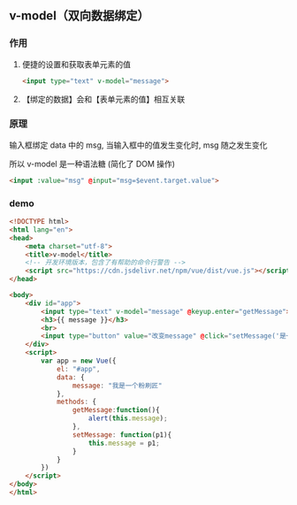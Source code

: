 ## v-model（双向数据绑定）

### 作用

1. 便捷的设置和获取表单元素的值

   ```html
   <input type="text" v-model="message">
   ```

2. 【绑定的数据】会和【表单元素的值】相互关联



### 原理

输入框绑定 data 中的 msg, 当输入框中的值发生变化时, msg 随之发生变化

所以 v-model 是一种语法糖 (简化了 DOM 操作)

```html
<input :value="msg" @input="msg=$event.target.value">
```



### demo

```html
<!DOCTYPE html>
<html lang="en">
<head>
    <meta charset="utf-8">
    <title>v-model</title>
    <!-- 开发环境版本，包含了有帮助的命令行警告 -->
    <script src="https://cdn.jsdelivr.net/npm/vue/dist/vue.js"></script>
</head>

<body>
    <div id="app">
        <input type="text" v-model="message" @keyup.enter="getMessage">
        <h3>{{ message }}</h3>
        <br>
        <input type="button" value="改变message" @click="setMessage('是一名搬砖工哇')">
    </div>
    <script>
        var app = new Vue({
            el: "#app",
            data: {
                message: "我是一个粉刷匠"
            },
            methods: {
                getMessage:function(){
                    alert(this.message);
                },
                setMessage: function(p1){
                    this.message = p1;
                }
            }
        })
    </script>
</body>
</html>
```

